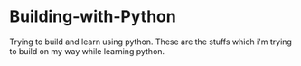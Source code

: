 # Building-with-Python
Trying to build and learn using python. These are the stuffs which i'm trying to build on my way while learning python.

